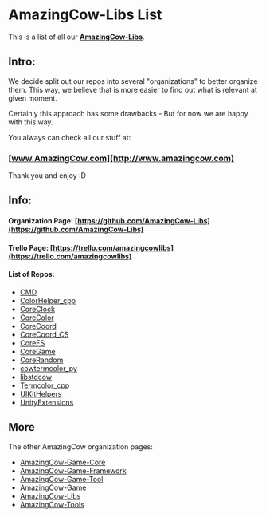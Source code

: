 # AmazingCow-Libs List

This is a list of all our **[AmazingCow-Libs](https://github.com/AmazingCow-Libs)**.

<!-- ####################################################################### -->

## Intro:

We decide split out our repos into several "organizations" to better organize
them. This way, we believe that is more easier to find out what is relevant
at given moment.

Certainly this approach has some drawbacks - But for now we are happy with this
way.


You always can check all our stuff at:
### [www.AmazingCow.com](http://www.amazingcow.com)

Thank you and enjoy :D

<!-- ####################################################################### -->

## Info:

#### Organization Page: [https://github.com/AmazingCow-Libs](https://github.com/AmazingCow-Libs)
#### Trello Page: [https://trello.com/amazingcowlibs](https://trello.com/amazingcowlibs)

#### List of Repos:

* [CMD](https://github.com/AmazingCow-Libs/CMD.git)
* [ColorHelper_cpp](https://github.com/AmazingCow-Libs/ColorHelper_cpp.git)
* [CoreClock](https://github.com/AmazingCow-Libs/CoreClock.git)
* [CoreColor](https://github.com/AmazingCow-Libs/CoreColor.git)
* [CoreCoord](https://github.com/AmazingCow-Libs/CoreCoord.git)
* [CoreCoord_CS](https://github.com/AmazingCow-Libs/CoreCoord_CS.git)
* [CoreFS](https://github.com/AmazingCow-Libs/CoreFS.git)
* [CoreGame](https://github.com/AmazingCow-Libs/CoreGame.git)
* [CoreRandom](https://github.com/AmazingCow-Libs/CoreRandom.git)
* [cowtermcolor_py](https://github.com/AmazingCow-Libs/cowtermcolor_py.git)
* [libstdcow](https://github.com/AmazingCow-Libs/libstdcow.git)
* [Termcolor_cpp](https://github.com/AmazingCow-Libs/Termcolor_cpp.git)
* [UIKitHelpers](https://github.com/AmazingCow-Libs/UIKitHelpers.git)
* [UnityExtensions](https://github.com/AmazingCow-Libs/UnityExtensions.git)




<!-- ####################################################################### -->

## More

The other AmazingCow organization pages:

* [AmazingCow-Game-Core](https://github.com/AmazingCow-Game-Core)
* [AmazingCow-Game-Framework](https://github.com/AmazingCow-Game-Framework)
* [AmazingCow-Game-Tool](https://github.com/AmazingCow-Game-Tool)
* [AmazingCow-Game](https://github.com/AmazingCow-Game)
* [AmazingCow-Libs](https://github.com/AmazingCow-Libs)
* [AmazingCow-Tools](https://github.com/AmazingCow-Tools)
